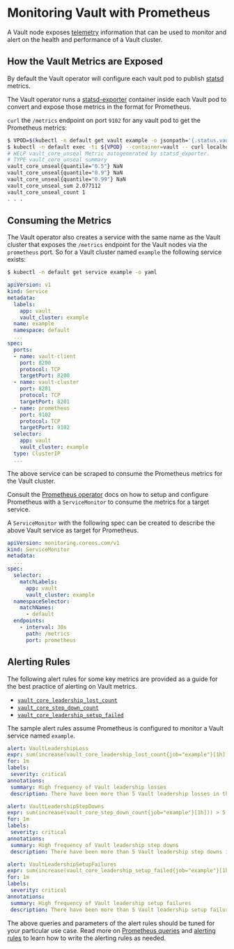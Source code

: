 # Monitoring Vault with Prometheus

A Vault node exposes [telemetry][telemetry] information that can be used to monitor and alert on the health and performance of a Vault cluster.

## How the Vault Metrics are Exposed

By default the Vault operator will configure each vault pod to publish [statsd][statsd] metrics.

The Vault operator runs a [statsd-exporter][statsd-exporter] container inside each Vault pod to convert and expose those metrics in the format for Prometheus.

`curl` the `/metrics` endpoint on port `9102` for any vault pod to get the Prometheus metrics:

```sh
$ VPOD=$(kubectl -n default get vault example -o jsonpath='{.status.vaultStatus.active}')
$ kubectl -n default exec -ti ${VPOD} --container=vault -- curl localhost:9102/metrics
# HELP vault_core_unseal Metric autogenerated by statsd_exporter.
# TYPE vault_core_unseal summary
vault_core_unseal{quantile="0.5"} NaN
vault_core_unseal{quantile="0.9"} NaN
vault_core_unseal{quantile="0.99"} NaN
vault_core_unseal_sum 2.077112
vault_core_unseal_count 1
. . .
```

## Consuming the Metrics

The Vault operator also creates a service with the same name as the Vault cluster that exposes the `/metrics` endpoint for the Vault nodes via the `prometheus` port. So for a Vault cluster named `example` the following service exists:
```sh
$ kubectl -n default get service example -o yaml
```
```YAML
apiVersion: v1
kind: Service
metadata:
  labels:
    app: vault
    vault_cluster: example
  name: example
  namespace: default
  ...
spec:
  ports:
  - name: vault-client
    port: 8200
    protocol: TCP
    targetPort: 8200
  - name: vault-cluster
    port: 8201
    protocol: TCP
    targetPort: 8201
  - name: prometheus
    port: 9102
    protocol: TCP
    targetPort: 9102
  selector:
    app: vault
    vault_cluster: example
  type: ClusterIP
  ...
```
The above service can be scraped to consume the Prometheus metrics for the Vault cluster.

Consult the [Prometheus operator][prometheus-operator] docs on how to setup and configure Prometheus with a `ServiceMonitor` to consume the metrics for a target service.

A `ServiceMonitor` with the following spec can be created to describe the above Vault service as target for Prometheus.

```YAML
apiVersion: monitoring.coreos.com/v1
kind: ServiceMonitor
metadata:
  ...
spec:
  selector:
    matchLabels:
      app: vault
      vault_cluster: example
  namespaceSelector:
    matchNames:
      - default
  endpoints:
    - interval: 30s
      path: /metrics
      port: prometheus
```

## Alerting Rules

The following alert rules for some key metrics are provided as a guide for the best practice of alerting on Vault metrics.

- [`vault_core_leadership_lost_count`](https://www.vaultproject.io/docs/internals/telemetry.html#vault-core-leadership_lost)
- [`vault_core_step_down_count`](https://www.vaultproject.io/docs/internals/telemetry.html#vault-core-step_down)
- [`vault_core_leadership_setup_failed`](https://www.vaultproject.io/docs/internals/telemetry.html#vault-core-leadership_setup_failed)

The sample alert rules assume Prometheus is configured to monitor a Vault service named `example`.

```YAML
alert: VaultLeadershipLoss
expr: sum(increase(vault_core_leadership_lost_count{job="example"}[1h])) > 5
for: 1m
labels:
 severity: critical
annotations:
 summary: High frequency of Vault leadership losses
 description: There have been more than 5 Vault leadership losses in the past 1h
```

```YAML
alert: VaultLeadershipStepDowns
expr: sum(increase(vault_core_step_down_count{job="example"}[1h])) > 5
for: 1m
labels:
 severity: critical
annotations:
 summary: High frequency of Vault leadership step downs
 description: There have been more than 5 Vault leadership step downs in the past 1h
```

```YAML
alert: VaultLeadershipSetupFailures
expr: sum(increase(vault_core_leadership_setup_failed{job="example"}[1h])) > 5
for: 1m
labels:
 severity: critical
annotations:
 summary: High frequency of Vault leadership setup failures
 description: There have been more than 5 Vault leadership setup failures in the past 1h
```

The above queries and parameters of the alert rules should be tuned for your particular use case. Read more on [Prometheus queries][prometheus-queries] and [alerting rules][alerting-rules] to learn how to write the alerting rules as needed.

[prometheus-operator]: https://coreos.com/operators/prometheus/docs/latest/user-guides/getting-started.html
[telemetry]: https://www.vaultproject.io/docs/internals/telemetry.html
[statsd]: https://www.vaultproject.io/docs/configuration/telemetry.html
[statsd-exporter]: https://github.com/prometheus/statsd_exporter
[prometheus-queries]: https://prometheus.io/docs/prometheus/latest/querying/basics/
[alerting-rules]: https://prometheus.io/docs/prometheus/latest/configuration/alerting_rules/
